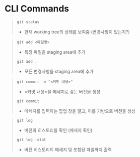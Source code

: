 # CLI Commands

> `git status`
>
> - 현재 working tree의 상태를 보여줌 (변경사항이 있는지?)

> `git add <파일명>`
>
> - 특정 파일을 staging area에 추가
>
> `git add .`
>
> - 모든 변경사항을 staging area에 추가

> `git commit -m "<커밋 내용>"`
>
> - <커밋 내용>을 메세지로 갖는 버전을 생성
>
> `git commit`
>
> - 메세지를 입력하는 팝업 창을 열고, 이를 기반으로 버전을 생성

> `git log` 
>
> - 버전의 히스토리를 확인 (메세지 확인)
>
> `git log -stat`
>
> - 버전 히스토리의 메세지 및 포함된 파일까지 출력